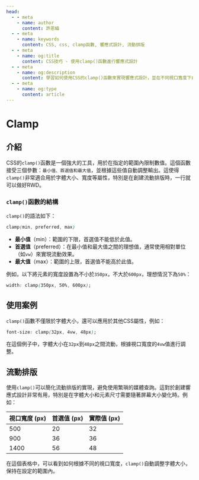 ```yaml
---
head:
  - - meta
    - name: author
      content: 許恩綸
  - - meta
    - name: keywords
      content: CSS, css, clamp函數, 響應式設計, 流動排版
  - - meta
    - name: og:title
      content: CSS技巧 - 使用clamp()函數進行響應式設計
  - - meta
    - name: og:description
      content: 學習如何使用CSS的clamp()函數來實現響應式設計，並在不同視口寬度下自動調整元素大小
  - - meta
    - name: og:type
      content: article
---
```


# Clamp

## 介紹

CSS的`clamp()`函數是一個強大的工具，用於在指定的範圍內限制數值。這個函數接受三個參數：`最小值、首選值和最大值`，並根據這些值自動調整輸出。這使得`clamp()`非常適合用於字體大小、寬度等屬性，特別是在創建流動排版時，一行就可以做好RWD。

### `clamp()`函數的結構

`clamp()`的語法如下：

```css
clamp(min, preferred, max)
```

- **最小值**（min）：範圍的下限，首選值不能低於此值。
- **首選值**（preferred）：在最小值和最大值之間的理想值，通常使用相對單位（如`vw`）來實現流動效果。
- **最大值**（max）：範圍的上限，首選值不能高於此值。

例如，以下將元素的寬度設置為不小於`350px`，不大於`600px`，理想情況下為`50%`：

```css
width: clamp(350px, 50%, 600px);
```

## 使用案例

`clamp()`函數不僅限於字體大小，還可以應用於其他CSS屬性，例如：

```css
font-size: clamp(32px, 4vw, 48px);
```

在這個例子中，字體大小在`32px`到`48px`之間流動，根據視口寬度的`4vw`值進行調整。

## 流動排版

使用`clamp()`可以簡化流動排版的實現，避免使用繁瑣的媒體查詢。這對於創建響應式設計非常有用，特別是在字體大小和元素尺寸需要隨著屏幕大小變化時。例如：

| 視口寬度 (px) | 首選值 (px) | 實際值 (px) |
|---------------|-------------|-------------|
| 500           | 20          | 32          |
| 900           | 36          | 36          |
| 1400          | 56          | 48          |

在這個表格中，可以看到如何根據不同的視口寬度，`clamp()`自動調整字體大小，保持在設定的範圍內。